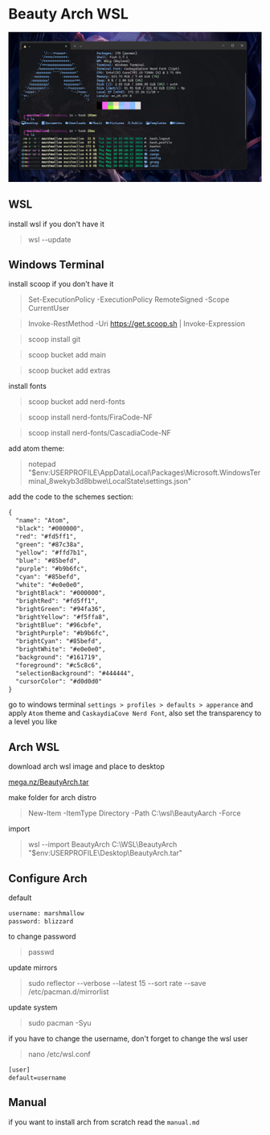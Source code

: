 # Beauty Arch WSL

![terminal screen](./screenshot.png)

## WSL

install wsl if you don't have it

> wsl --update

## Windows Terminal

install scoop if you don't have it

> Set-ExecutionPolicy -ExecutionPolicy RemoteSigned -Scope CurrentUser

> Invoke-RestMethod -Uri https://get.scoop.sh | Invoke-Expression

> scoop install git

> scoop bucket add main

> scoop bucket add extras

install fonts

> scoop bucket add nerd-fonts

> scoop install nerd-fonts/FiraCode-NF

> scoop install nerd-fonts/CascadiaCode-NF

add atom theme: 

> notepad "$env:USERPROFILE\AppData\Local\Packages\Microsoft.WindowsTerminal_8wekyb3d8bbwe\LocalState\settings.json"



add the code to the schemes section:

```
{
  "name": "Atom",
  "black": "#000000",
  "red": "#fd5ff1",
  "green": "#87c38a",
  "yellow": "#ffd7b1",
  "blue": "#85befd",
  "purple": "#b9b6fc",
  "cyan": "#85befd",
  "white": "#e0e0e0",
  "brightBlack": "#000000",
  "brightRed": "#fd5ff1",
  "brightGreen": "#94fa36",
  "brightYellow": "#f5ffa8",
  "brightBlue": "#96cbfe",
  "brightPurple": "#b9b6fc",
  "brightCyan": "#85befd",
  "brightWhite": "#e0e0e0",
  "background": "#161719",
  "foreground": "#c5c8c6",
  "selectionBackground": "#444444",
  "cursorColor": "#d0d0d0"
}
```

go to windows terminal `settings > profiles > defaults > apperance` and apply `Atom` theme and `CaskaydiaCove Nerd Font`, also set the transparency to a level you like

## Arch WSL

download arch wsl image and place to desktop

[mega.nz/BeautyArch.tar](https://mega.nz/file/kU8yWBDR#--mQE6jMOosfn7D84se2JBUdH49yepqKuoIAQli5Kio)

make folder for arch distro

> New-Item -ItemType Directory -Path C:\wsl\BeautyAarch -Force

import 

> wsl --import 
BeautyArch C:\WSL\BeautyArch "$env:USERPROFILE\Desktop\BeautyArch.tar"


## Configure Arch

default

    username: marshmallow
    password: blizzard

to change password

> passwd

update mirrors

> sudo reflector --verbose --latest 15 --sort rate --save /etc/pacman.d/mirrorlist

update system

> sudo pacman -Syu

if you have to change the username, don't forget to change the wsl user

> nano /etc/wsl.conf

    [user]
    default=username

## Manual

if you want to install arch from scratch read the `manual.md`